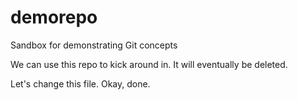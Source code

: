 demorepo
========

Sandbox for demonstrating Git concepts

We can use this repo to kick around in. It will eventually be deleted.

Let's change this file.  Okay, done.
